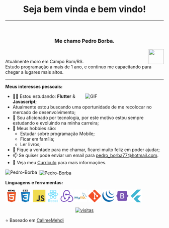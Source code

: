<h1 align="center"> Seja bem vinda e bem vindo! </h1>
<hr />
<br />
<h3 align="center" >
Me chamo <b> Pedro Borba</b>.
</h3>
<a href="https://www.linkedin.com/in/pedro-borba-317321183/" target="_blank">
  <img align="right" src="https://i.ibb.co/Kx2GSrT/linkedin.png" width="48px" height="48px">
</a>
<br />
<p align="left" >
Atualmente moro em Campo Bom/RS.<br />
Estudo programação a mais de 1 ano, e continuo me capacitando para chegar a lugares mais altos. </b>
</p>

<hr />

**Meus interesses pessoais:**

<img align="right" alt="GIF" src="https://i.ibb.co/M5SsbkZ/Captura-de-Tela-2021-06-18-a-s-10-02-40-removebg-preview.png" width="250px" />

- 🧑‍💻 Estou estudando: **Flutter** & **Javascript**;
- Atualmente estou buscando uma oportunidade de me recolocar no mercado de desenvolvimento; 
- 💼  Sou aficionado por tecnologia, por este motivo estou sempre estudando e evoluindo na minha carreira;
- 👾  Meus hobbies são: 
  - Estudar sobre programação Mobile;
  - Ficar em família;
  - Ler livros;
- 💬 Fique a vontade para me chamar, ficarei muito feliz em poder ajudar;
- 📫 Se quiser pode enviar um email para pedro_borba77@hotmail.com.
- 📝 Veja meu <a href="https://drive.google.com/file/d/19nE5XgGTC2LwFkBemZpykcsqdFkjCXIF/view?usp=sharing" target="_blank">Currículo</a> para mais informações.

<p>
  <img align="left" src="https://github-readme-stats.vercel.app/api/top-langs/?username=pdoborba&layout=compact&theme=dark&title_color=268bd2" alt="Pedro-Borba" />
</p>
<p>&nbsp;
  <img align="center" src="https://github-readme-stats.vercel.app/api?username=pdoborba&count_private=true&show_icons=true&theme=dark&icon_color=268bd2&title_color=268bd2" alt="Pedro-Borba" />
</p>

**Linguagens e ferramentas:**  

<p align="left">
<img src="https://raw.githubusercontent.com/devicons/devicon/master/icons/html5/html5-original-wordmark.svg" alt="html5" width="40" height="40"/> 
<img src="https://raw.githubusercontent.com/devicons/devicon/master/icons/css3/css3-original-wordmark.svg" alt="css3" width="40" height="40"/> 
<img src="https://raw.githubusercontent.com/devicons/devicon/master/icons/javascript/javascript-original.svg" alt="javascript" width="40" height="40"/> 
<img src="https://raw.githubusercontent.com/devicons/devicon/master/icons/react/react-original-wordmark.svg" alt="react" width="40" height="40"/> 
<img src="https://raw.githubusercontent.com/devicons/devicon/master/icons/redux/redux-original.svg" alt="redux" width="40" height="40"/> 
<img src="https://raw.githubusercontent.com/devicons/devicon/master/icons/mysql/mysql-original-wordmark.svg" alt="mysql" width="40" height="40"/> 
<img src="https://raw.githubusercontent.com/devicons/devicon/master/icons/git/git-original.svg" alt="git" width="40" height="40"/> 
<img src="https://raw.githubusercontent.com/devicons/devicon/master/icons/jquery/jquery-plain.svg" alt="Jquery" width="40" height="40" />
<img src="https://raw.githubusercontent.com/devicons/devicon/master/icons/bootstrap/bootstrap-plain.svg" alt="Bootstrap" width="40" height="40" />
<img src="https://raw.githubusercontent.com/devicons/devicon/master/icons/flutter/flutter-plain.svg" alt="flutter" width="40" height="40" />
</p>


<p align="center">
    <a href="https://github.com/pdoborba" target="_blank"><img alt="visitas" src="https://badges.pufler.dev/visits/pdoborba/pdoborba?logo=GitHub&label=Visits&color=success&logoColor=white&style=flat-square"/></a>
</p>


⭐️ Baseado em [CallmeMehdi](https://github.com/CallmeMehdi)

